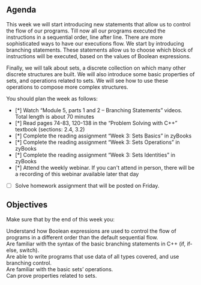 ## Agenda

This week we will start introducing new statements that allow us to control the flow of our programs. Till now all our programs executed the instructions in a sequential order, line after line. There are more sophisticated ways to have our executions flow. We start by introducing branching statements. These statements allow us to choose which block of instructions will be executed, based on the values of Boolean expressions.

Finally, we will talk about sets, a discrete collection on which many other discrete structures are built. We will also introduce some basic properties of sets, and operations related to sets. We will see how to use these operations to compose more complex structures.

You should plan the week as follows:

* [*] Watch “Module 5, parts 1 and 2 – Branching Statements” videos. Total length is about 70 minutes
* [*] Read pages 74-83, 120-138 in the “Problem Solving with C++” textbook (sections: 2.4, 3.2)
* [*] Complete the reading assignment “Week 3: Sets Basics” in zyBooks
* [*] Complete the reading assignment “Week 3: Sets Operations” in zyBooks
* [*] Complete the reading assignment “Week 3: Sets Identities” in zyBooks
* [*] Attend the weekly webinar. If you can't attend in person, there will be a recording of this webinar available later that day
* [ ] Solve homework assignment that will be posted on Friday.

## Objectives

Make sure that by the end of this week you: <br/>

Understand how Boolean expressions are used to control the flow of programs in a different order than the default sequential flow. <br/>
Are familiar with the syntax of the basic branching statements in C++ (if, if-else, switch). <br/>
Are able to write programs that use data of all types covered, and use branching control. <br/>
Are familiar with the basic sets’ operations. <br/>
Can prove properties related to sets. <br/>
